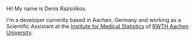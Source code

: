 Hi! My name is Denis Razsolkov.

I'm a developer currently based in Aachen, Germany and working as a Scientific Assistant at the [Institute for Medical Statistics](https://www.ukaachen.de/kliniken-institute/institut-fuer-medizinische-statistik/institut/) of [RWTH Aachen University](https://www.rwth-aachen.de/go/id/a/?lidx=1).
